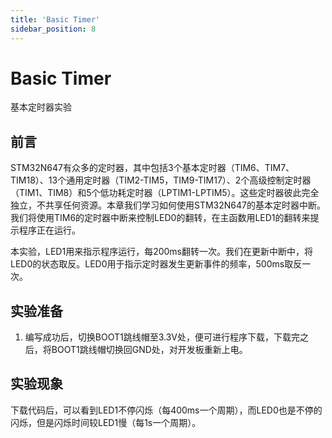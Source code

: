 ```yaml
---
title: 'Basic Timer'
sidebar_position: 8
---
```


# Basic Timer

基本定时器实验

## 前言

STM32N647有众多的定时器，其中包括3个基本定时器（TIM6、TIM7、TIM18）、13个通用定时器（TIM2-TIM5，TIM9-TIM17）、2个高级控制定时器（TIM1、TIM8）和5个低功耗定时器（LPTIM1-LPTIM5）。这些定时器彼此完全独立，不共享任何资源。本章我们学习如何使用STM32N647的基本定时器中断。我们将使用TIM6的定时器中断来控制LED0的翻转，在主函数用LED1的翻转来提示程序正在运行。

本实验，LED1用来指示程序运行，每200ms翻转一次。我们在更新中断中，将LED0的状态取反。LED0用于指示定时器发生更新事件的频率，500ms取反一次。

## 实验准备

1. 编写成功后，切换BOOT1跳线帽至3.3V处，便可进行程序下载，下载完之后，将BOOT1跳线帽切换回GND处，对开发板重新上电。

## 实验现象

下载代码后，可以看到LED1不停闪烁（每400ms一个周期），而LED0也是不停的闪烁，但是闪烁时间较LED1慢（每1s一个周期）。
